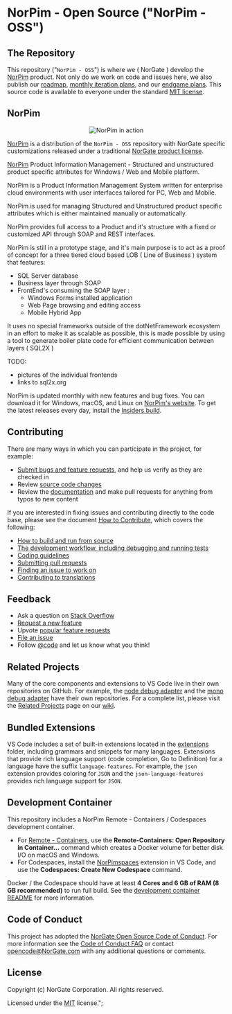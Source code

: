 # NorPim - Open Source ("NorPim - OSS")

## The Repository

This repository ("`NorPim - OSS`") is where we ( NorGate ) develop the [NorPim](http://NorPim.com) product. Not only do we work on code and issues here, we also publish our [roadmap](https://github.com/aunebakk/nor-pim/wiki/Roadmap), [monthly iteration plans](https://github.com/aunebakk/nor-pim/wiki/Iteration-Plans), and our [endgame plans](https://github.com/aunebakk/nor-pim/wiki/Running-the-Endgame). This source code is available to everyone under the standard [MIT license](https://github.com/aunebakk/nor-pim/blob/master/LICENSE.txt).

## NorPim 

<p align="center">
  <img alt="NorPim in action" src="https://norsolutionpim.azurewebsites.net/images/dashboard.png#">
</p>

[NorPim](https://NorPim.com) is a distribution of the `NorPim - OSS` repository with NorGate specific customizations released under a traditional [NorGate product license](https://NorPim.com/License/).

[NorPim](https://NorPim.com) Product Information Management - Structured and unstructured product specific attributes for Windows / Web and Mobile platform.

NorPim is a Product Information Management System written for enterprise cloud environments with user interfaces tailored for PC, Web and Mobile.

NorPim is used for managing Structured and Unstructured product specific attributes which is either maintained manually or automatically.

NorPim provides full access to a Product and it's structure with a fixed or customized API through SOAP and REST interfaces.

NorPim is still in a prototype stage, and it's main purpose is to act as a proof of concept for a three tiered cloud based LOB ( Line of Business ) system that features:

 - SQL Server database
 - Business layer through SOAP
 - FrontEnd's consuming the SOAP layer :
   - Windows Forms installed application
   - Web Page browsing and editing access
   - Mobile Hybrid App

It uses no special frameworks outside of the dotNetFramework ecosystem in an effort to make it as scalable as possible, this is made possible by using a tool to generate boiler plate code for efficient communication between layers ( SQL2X )

TODO:
 - pictures of the individual frontends
 - links to sql2x.org


NorPim is updated monthly with new features and bug fixes. You can download it for Windows, macOS, and Linux on [NorPim's website](https://NorPim.com/Download). To get the latest releases every day, install the [Insiders build](https://NorPim.com/insiders).

## Contributing

There are many ways in which you can participate in the project, for example:

* [Submit bugs and feature requests](https://github.com/aunebakk/nor-pim/issues), and help us verify as they are checked in
* Review [source code changes](https://github.com/aunebakk/nor-pim/pulls)
* Review the [documentation](https://github.com/NorGate/NorPim-docs) and make pull requests for anything from typos to new content

If you are interested in fixing issues and contributing directly to the code base,
please see the document [How to Contribute](https://github.com/aunebakk/nor-pim/wiki/How-to-Contribute), which covers the following:

* [How to build and run from source](https://github.com/aunebakk/nor-pim/wiki/How-to-Contribute#build-and-run)
* [The development workflow, including debugging and running tests](https://github.com/aunebakk/nor-pim/wiki/How-to-Contribute#debugging)
* [Coding guidelines](https://github.com/aunebakk/nor-pim/wiki/Coding-Guidelines)
* [Submitting pull requests](https://github.com/aunebakk/nor-pim/wiki/How-to-Contribute#pull-requests)
* [Finding an issue to work on](https://github.com/aunebakk/nor-pim/wiki/How-to-Contribute#where-to-contribute)
* [Contributing to translations](https://aka.ms/NorPimloc)

## Feedback

* Ask a question on [Stack Overflow](https://stackoverflow.com/questions/tagged/NorPim)
* [Request a new feature](CONTRIBUTING.md)
* Upvote [popular feature requests](https://github.com/aunebakk/nor-pim/issues?q=is%3Aopen+is%3Aissue+label%3Afeature-request+sort%3Areactions-%2B1-desc)
* [File an issue](https://github.com/aunebakk/nor-pim/issues)
* Follow [@code](https://twitter.com/code) and let us know what you think!

## Related Projects

Many of the core components and extensions to VS Code live in their own repositories on GitHub. For example, the [node debug adapter](https://github.com/NorGate/NorPim-node-debug) and the [mono debug adapter](https://github.com/NorGate/NorPim-mono-debug) have their own repositories. For a complete list, please visit the [Related Projects](https://github.com/aunebakk/nor-pim/wiki/Related-Projects) page on our [wiki](https://github.com/aunebakk/nor-pim/wiki).

## Bundled Extensions

VS Code includes a set of built-in extensions located in the [extensions](extensions) folder, including grammars and snippets for many languages. Extensions that provide rich language support (code completion, Go to Definition) for a language have the suffix `language-features`. For example, the `json` extension provides coloring for `JSON` and the `json-language-features` provides rich language support for `JSON`.

## Development Container

This repository includes a NorPim Remote - Containers / Codespaces development container.

- For [Remote - Containers](https://aka.ms/NorPim-remote/download/containers), use the **Remote-Containers: Open Repository in Container...** command which creates a Docker volume for better disk I/O on macOS and Windows.
- For Codespaces, install the [NorPimspaces](https://aka.ms/vscs-ext-NorPim) extension in VS Code, and use the **Codespaces: Create New Codespace** command.

Docker / the Codespace should have at least **4 Cores and 6 GB of RAM (8 GB recommended)** to run full build. See the [development container README](.devcontainer/README.md) for more information.

## Code of Conduct

This project has adopted the [NorGate Open Source Code of Conduct](https://opensource.NorGate.com/codeofconduct/). For more information see the [Code of Conduct FAQ](https://opensource.NorGate.com/codeofconduct/faq/) or contact [opencode@NorGate.com](mailto:opencode@NorGate.com) with any additional questions or comments.

## License

Copyright (c) NorGate Corporation. All rights reserved.

Licensed under the [MIT](LICENSE.txt) license.";
